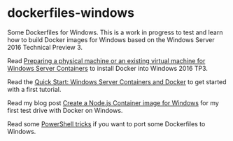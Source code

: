 # dockerfiles-windows
Some Dockerfiles for Windows. This is a work in progress to test and learn how to build Docker images for Windows based on the Windows Server 2016 Technical Preview 3.

Read [Preparing a physical machine or an existing virtual machine for Windows Server Containers](https://msdn.microsoft.com/virtualization/windowscontainers/quick_start/inplace_setup) to install Docker into Windows 2016 TP3.

Read the [Quick Start: Windows Server Containers and Docker](https://msdn.microsoft.com/virtualization/windowscontainers/quick_start/manage_docker) to get started with a first tutorial.

Read my blog post [Create a Node.js Container image for Windows](https://stefanscherer.github.io/create-an-io-js-container-image-for-windows/) for my first test drive with Docker on Windows.

Read some [PowerShell tricks](PowerShellTricks.md) if you want to port some Dockerfiles to Windows.
